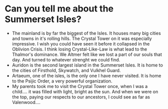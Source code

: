 # Can you tell me about the Summerset Isles?
- The mainland is by far the biggest of the Isles. It houses many big cities and towns in it's rolling hills. The Crystal Tower on it was especially impressive. I wish you could have seen it before it collapsed in the Oblivion Crisis. I think losing Crystal-Like-Law is what lead to the Thalmor's dominance. We Altmer felt like we lost a part of our souls that day. And turned to whatever strenght we could find.
- Auridon is the second largest island in the Summerset Isles. It is home to the cities of Firsthold, Skywatch, and Vulkhel Guard.
- Artaeum, one of the isles, is the only one I have never visited. It is home to the Psijic Order, a very powerful organization.
- My parents took me to visit the Crystal Tower once, when I was a child.... it was filled with light, bright as the sun. And when we were on the top, paying our respects to our ancestors, I could see as far as Valenwood....
